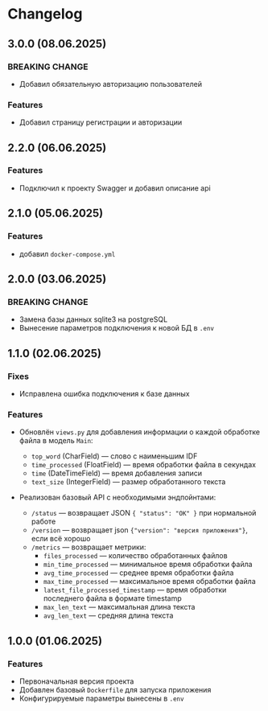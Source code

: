 # Changelog

## 3.0.0 (08.06.2025)

### BREAKING CHANGE
- Добавил обязательную авторизацию пользователей

### Features
- Добавил страницу регистрации и авторизации

## 2.2.0 (06.06.2025)

### Features
- Подключил к проекту Swagger и добавил описание api

## 2.1.0 (05.06.2025)

### Features
- добавил `docker-compose.yml`

## 2.0.0 (03.06.2025)

### BREAKING CHANGE
- Замена базы данных sqlite3 на postgreSQL
- Вынесение параметров подключения к новой БД в `.env`

## 1.1.0 (02.06.2025)

### Fixes
- Исправлена ошибка подключения к базе данных

### Features
- Обновлён `views.py` для добавления информации о каждой обработке файла в модель `Main`:
  - `top_word` (CharField) — слово с наименьшим IDF
  - `time_processed` (FloatField) — время обработки файла в секундах
  - `time` (DateTimeField) — время добавления записи
  - `text_size` (IntegerField) — размер обработанного текста


- Реализован базовый API с необходимыми эндпойнтами:
  - `/status` — возвращает JSON `{ "status": "OK" }` при нормальной работе
  - `/version` — возвращает json `{"version": "версия приложения"}`, если всё хорошо
  - `/metrics` — возвращает метрики:
    - `files_processed` — количество обработанных файлов
    - `min_time_processed` — минимальное время обработки файла
    - `avg_time_processed` — среднее время обработки файла
    - `max_time_processed` — максимальное время обработки файла
    - `latest_file_processed_timestamp` — время обработки последнего файла в формате timestamp
    - `max_len_text` — максимальная длина текста
    - `avg_len_text` — средняя длина текста

## 1.0.0 (01.06.2025)

### Features
- Первоначальная версия проекта
- Добавлен базовый `Dockerfile` для запуска приложения
- Конфигурируемые параметры вынесены в `.env`